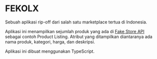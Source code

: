 # FEKOLX


Sebuah aplikasi rip-off dari salah satu marketplace tertua di Indonesia.

Aplikasi ini menampilkan sejumlah produk yang ada di [Fake Store API](https://fakestoreapi.com/ "Fake Store API") sebagai contoh Product Listing. Atribut yang ditampilkan diantaranya ada nama produk, kategori, harga, dan deskripsi.


Aplikasi ini dibuat menggunakan TypeScript.
